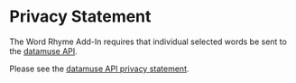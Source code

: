 # Privacy Statement

The Word Rhyme Add-In requires that individual selected words be sent to the [datamuse API](http://www.datamuse.com/api/).

Please see the [datamuse API privacy statement](http://www.datamuse.com/api/#privacy).
